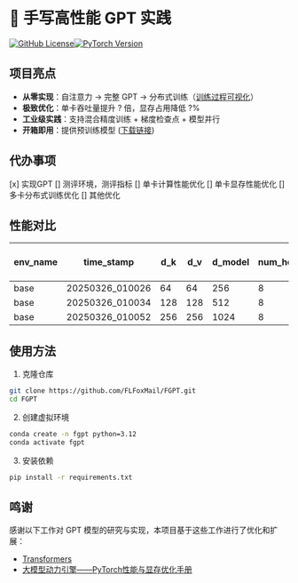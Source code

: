# 🚀 手写高性能 GPT 实践

[![GitHub License](https://img.shields.io/badge/license-MIT-blue.svg)](https://github.com/your-repo/high-performance-gpt/blob/main/LICENSE)[![PyTorch Version](https://img.shields.io/badge/PyTorch-2.0+-red.svg)](https://pytorch.org/)

## 项目亮点
- ​**从零实现**：自注意力 → 完整 GPT → 分布式训练（[训练过程可视化](docs/training_curve.gif)）
- ​**极致优化**：单卡吞吐量提升 ? 倍，显存占用降低 ?%
- ​**工业级实践**：支持混合精度训练 + 梯度检查点 + 模型并行
- ​**开箱即用**：提供预训练模型 ([下载链接](https://example.com/pretrained_models))

## 代办事项
[x] 实现GPT
[] 测评环境，测评指标
[] 单卡计算性能优化
[] 单卡显存性能优化
[] 多卡分布式训练优化
[] 其他优化

## 性能对比
| env_name | time_stamp | d_k | d_v | d_model | num_heads | d_diff | n_layer | batch_size | seq_length | Training Time (ms) | Training Throughput (SPS) | Prediction Time (ms) | Prediction Throughput (SPS) | Memory Usage (GB) |
| --- | --- | --- | --- | --- | --- | --- | --- | --- | --- | --- | --- | --- | --- | --- |
| base | 20250326_010026 | 64 | 64 | 256 | 8 | 64 | 2 | 32 | 128 | 1197.324 | 1252.793 | 327.084 | 1528.66 | 0.208 |
| base | 20250326_010034 | 128 | 128 | 512 | 8 | 128 | 4 | 32 | 128 | 3482.128 | 430.771 | 980.718 | 509.831 | 0.666 |
| base | 20250326_010052 | 256 | 256 | 1024 | 8 | 256 | 8 | 32 | 128 | 17373.476 | 86.339 | 5899.958 | 84.746 | 2.676 |


## 使用方法
1. 克隆仓库
```bash
git clone https://github.com/FLFoxMail/FGPT.git
cd FGPT
```
2. 创建虚拟环境
```bash
conda create -n fgpt python=3.12
conda activate fgpt
```

3. 安装依赖
```bash
pip install -r requirements.txt
```

## 鸣谢
感谢以下工作对 GPT 模型的研究与实现，本项目基于这些工作进行了优化和扩展：
- [Transformers](https://github.com/huggingface/transformers)
- [大模型动力引擎——PyTorch性能与显存优化手册](http://www.tup.tsinghua.edu.cn/booksCenter/book_10581501.html#)